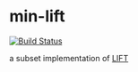 min-lift
=====

[![Build Status](https://travis-ci.org/prg-titech/min-lift.svg?branch=master)](https://travis-ci.org/prg-titech/min-lift)

 a subset implementation of [LIFT](https://github.com/lift-project/lift)
